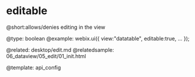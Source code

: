 editable
=============


@short:allows/denies editing in the view
	

@type: boolean
@example:
webix.ui({
    view:"datatable",
    editable:true,
    ...
});

@related:
	desktop/edit.md
@relatedsample:
	06_dataview/05_edit/01_init.html


@template:	api_config

